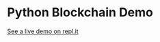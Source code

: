 # Python Blockchain Demo

[See a live demo on repl.it](https://repl.it/@OneDevGuy/PyBlockchainNode)

